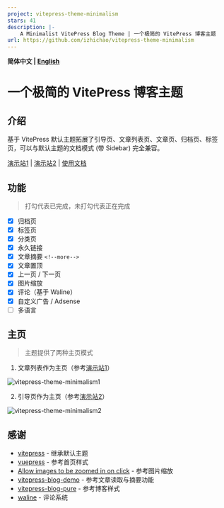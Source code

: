 ```yaml
---
project: vitepress-theme-minimalism
stars: 41
description: |-
    A Minimalist VitePress Blog Theme | 一个极简的 VitePress 博客主题
url: https://github.com/izhichao/vitepress-theme-minimalism
---
```


**简体中文 | [English](/README_en-US.md)**

# 一个极简的 VitePress 博客主题

## 介绍

基于 VitePress 默认主题拓展了引导页、文章列表页、文章页、归档页、标签页，可以与默认主题的文档模式 (带 Sidebar) 完全兼容。

[演示站1](https://zhichao.org) | [演示站2](https://link.zhichao.org/vitepress) | [使用文档](https://zhichao.org/posts/minimalism.html)

## 功能

> 打勾代表已完成，未打勾代表正在完成

- [x] 归档页
- [x] 标签页
- [x] 分类页
- [x] 永久链接
- [x] 文章摘要 `<!--more-->`
- [x] 文章置顶
- [x] 上一页 / 下一页
- [x] 图片缩放
- [x] 评论（基于 Waline）
- [x] 自定义广告 / Adsense
- [ ] 多语言

## 主页

>  主题提供了两种主页模式

1. 文章列表作为主页（参考[演示站1](https://zhichao.org)）

![vitepress-theme-minimalism1](https://minio.zhichao.org/images/vitepress-theme-minimalism1.webp)

2. 引导页作为主页（参考[演示站2](https://link.zhichao.org/vitepress)）

![vitepress-theme-minimalism2](https://minio.zhichao.org/images/vitepress-theme-minimalism2.webp)

## 感谢

- [vitepress](https://github.com/vuejs/vitepress) - 继承默认主题
- [vuepress](https://github.com/vuejs/vuepress) - 参考首页样式
- [Allow images to be zoomed in on click](https://github.com/vuejs/vitepress/issues/854) - 参考图片缩放
- [vitepress-blog-demo](https://github.com/brc-dd/vitepress-blog-demo) - 参考文章读取与摘要功能
- [vitepress-blog-pure](https://github.com/airene/vitepress-blog-pure) - 参考博客样式
- [waline](https://github.com/walinejs/waline) - 评论系统
